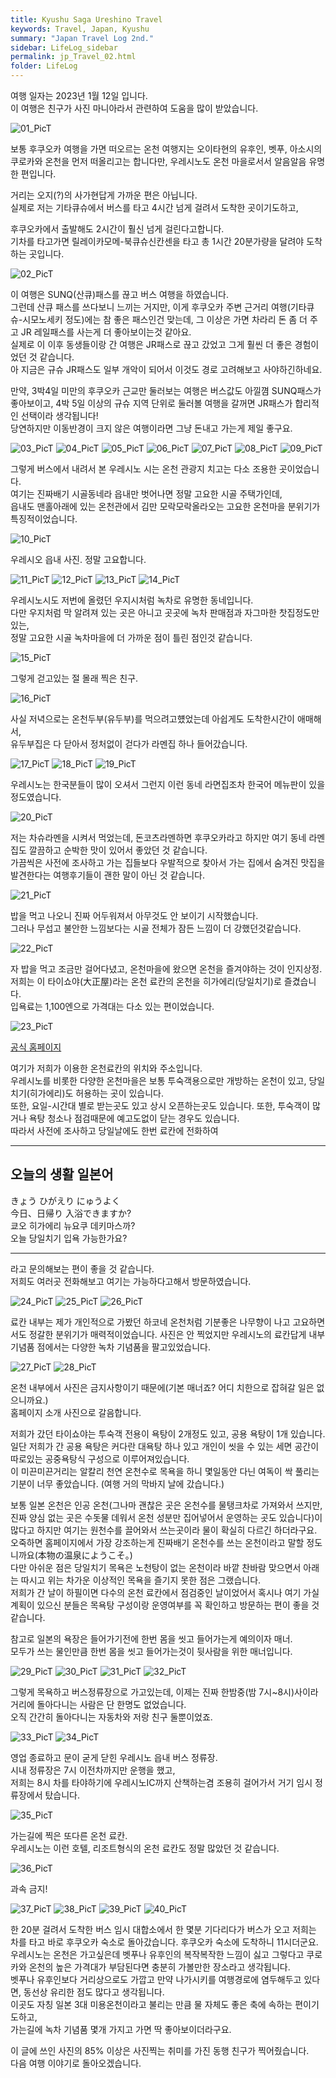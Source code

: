 ```yaml
---
title: Kyushu Saga Ureshino Travel
keywords: Travel, Japan, Kyushu
summary: "Japan Travel Log 2nd."
sidebar: LifeLog_sidebar
permalink: jp_Travel_02.html
folder: LifeLog
---
```


여행 일자는 2023년 1월 12일 입니다.  
이 여행은 친구가 사진 마니아라서 관련하여 도움을 많이 받았습니다.  

![01_PicT](./trevel_JP/JP_02/01_PicT.png)  

보통 후쿠오카 여행을 가면 떠오르는 온천 여행지는 오이타현의 유후인, 벳푸, 아소시의 쿠로카와 온천을 먼저 떠올리고는 합니다만, 우레시노도 온천 마을로서서 알음알음 유명한 편입니다.  

거리는 오지(?)의 사가현답게 가까운 편은 아닙니다.  
실제로 저는 기타큐슈에서 버스를 타고 4시간 넘게 걸려서 도착한 곳이기도하고,  

후쿠오카에서 출발해도 2시간이 훨신 넘게 걸린다고합니다.  
기차를 타고가면 릴레이카모메-북큐슈신칸센을 타고 총 1시간 20분가량을 달려야 도착하는 곳입니다.  

![02_PicT](./trevel_JP/JP_02/02_PicT.jpg)

이 여행은 SUNQ(산큐)패스를 끊고 버스 여행을 하였습니다.  
그런데 산큐 패스를 쓰다보니 느끼는 거지만, 이게 후쿠오카 주변 근거리 여행(기타큐슈-시모노세키 정도)에는 참 좋은 패스인건 맞는데, 그 이상은 가면 차라리 돈 좀 더 주고 JR 레일패스를 사는게 더 좋아보이는것 같아요.  
실제로 이 이후 동생들이랑 간 여행은 JR패스로 끊고 갔었고 그게 훨씬 더 좋은 경험이었던 것 같습니다.  
아 지금은 규슈 JR패스도 일부 개악이 되어서 이것도 경로 고려해보고 사야하긴하네요.  

​만약, 3박4일 미만의 후쿠오카 근교만 둘러보는 여행은 버스값도 아낄꼄 SUNQ패스가 좋아보이고, 4박 5일 이상의 규슈 지역 단위로 둘러볼 여행을 갈꺼면 JR패스가 합리적인 선택이라 생각됩니다!  
당연하지만 이동반경이 크지 않은 여행이라면 그냥 돈내고 가는게 제일 좋구요.  

![03_PicT](./trevel_JP/JP_02/03_PicT.jpg)
![04_PicT](./trevel_JP/JP_02/04_PicT.jpg)
![05_PicT](./trevel_JP/JP_02/05_PicT.jpg)
![06_PicT](./trevel_JP/JP_02/06_PicT.jpg)
![07_PicT](./trevel_JP/JP_02/07_PicT.jpg)
![08_PicT](./trevel_JP/JP_02/08_PicT.jpg)
![09_PicT](./trevel_JP/JP_02/09_PicT.jpg)

그렇게 버스에서 내려서 본 우레시노 시는 온천 관광지 치고는 다소 조용한 곳이었습니다.  
여기는 진짜배기 시골동네라 읍내만 벗어나면 정말 고요한 시골 주택가인데,  
읍내도 맨홀아래에 있는 온천관에서 김만 모락모락올라오는 고요한 온천마을 분위기가 특징적이었습니다.  

![10_PicT](./trevel_JP/JP_02/10_PicT.jpg)

우레시오 읍내 사진.  정말 고요합니다.  

![11_PicT](./trevel_JP/JP_02/11_PicT.jpg)
![12_PicT](./trevel_JP/JP_02/12_PicT.jpg)
![13_PicT](./trevel_JP/JP_02/13_PicT.jpg)
![14_PicT](./trevel_JP/JP_02/14_PicT.jpg)
 
우레시노시도 저번에 올렸던 우지시처럼 녹차로 유명한 동네입니다.  
다만 우지처럼 막 알려져 있는 곳은 아니고 곳곳에 녹차 판매점과 자그마한 찻집정도만 있는,  
정말 고요한 시골 녹차마을에 더 가까운 점이 틀린 점인것 같습니다.  

![15_PicT](./trevel_JP/JP_02/15_PicT.jpg)

그렇게 걷고있는 절 몰래 찍은 친구.  

![16_PicT](./trevel_JP/JP_02/16_PicT.jpg)

사실 저녁으로는 온천두부(유두부)를 먹으려고헀었는데 아쉽게도 도착한시간이 애매해서,  
유두부집은 다 닫아서 정처없이 걷다가 라멘집 하나 들어갔습니다.  

![17_PicT](./trevel_JP/JP_02/17_PicT.jpg)
![18_PicT](./trevel_JP/JP_02/18_PicT.jpg)
![19_PicT](./trevel_JP/JP_02/19_PicT.jpg)

우레시노는 한국분들이 많이 오셔서 그런지 이런 동네 라면집조차 한국어 메뉴판이 있을 정도였습니다.  

![20_PicT](./trevel_JP/JP_02/20_PicT.jpg)

저는 차슈라멘을 시켜서 먹었는데, 돈코츠라멘하면 후쿠오카라고 하지만 여기 동네 라멘집도 깔끔하고 순박한 맛이 있어서 좋았던 것 같습니다.  
가끔씩은 사전에 조사하고 가는 집들보다 우발적으로 찾아서 가는 집에서 숨겨진 맛집을 발견한다는 여행후기들이 괜한 말이 아닌 것 같습니다.  

![21_PicT](./trevel_JP/JP_02/21_PicT.jpg)

밥을 먹고 나오니 진짜 어두워져서 아무것도 안 보이기 시작했습니다.  
그러나 무섭고 불안한 느낌보다는 시골 전체가 잠든 느낌이 더 강했던것같습니다.  

![22_PicT](./trevel_JP/JP_02/22_PicT.jpg)

자 밥을 먹고 조금만 걸어다녔고, 온천마을에 왔으면 온천을 즐겨야하는 것이 인지상정.  
저희는 이 타이쇼야(大正屋)라는 온천 료칸의 온천을 히가에리(당일치기)로 즐겼습니다.  
입욕료는 1,100엔으로 가격대는 다소 있는 편이었습니다.  

![23_PicT](./trevel_JP/JP_02/23_PicT.png)

[공식 홈페이지](https://www.taishoya.com/lg_ko/)  

여기가 저희가 이용한 온천료칸의 위치와 주소입니다.  
우레시노를 비롯한 다양한 온천마을은 보통 투숙객용으로만 개방하는 온천이 있고, 당일치기(히가에리)도 허용하는 곳이 있습니다.  
또한, 요일-시간대 별로 받는곳도 있고 상시 오픈하는곳도 있습니다. 또한, 투숙객이 많거나 욕탕 청소나 점검때문에 예고도없이 닫는 경우도 있습니다.  
따라서 사전에 조사하고 당일날에도 한번 료칸에 전화하여  

---
**오늘의 생활 일본어**  
---

きょう   ひがえり  にゅうよく  
今日、日帰り    入浴できますか?  
쿄오 히가에리 뉴요쿠 데키마스까?  
오늘 당일치기 입욕 가능한가요?  

---

라고 문의해보는 편이 좋을 것 같습니다.  
저희도 여러곳 전화해보고 여기는 가능하다고해서 방문하였습니다.  

![24_PicT](./trevel_JP/JP_02/24_PicT.jpg)
![25_PicT](./trevel_JP/JP_02/25_PicT.jpg)
![26_PicT](./trevel_JP/JP_02/26_PicT.jpg)

료칸 내부는 제가 개인적으로 가봤던 하코네 온천처럼 기분좋은 나무향이 나고 고요하면서도 정갈한 분위기가 매력적이었습니다. 사진은 안 찍었지만 우레시노의 료칸답게 내부 기념품 점에서는 다양한 녹차 기념품을 팔고있었습니다.  

![27_PicT](./trevel_JP/JP_02/27_PicT.jpg)
![28_PicT](./trevel_JP/JP_02/28_PicT.jpg)

온천 내부에서 사진은 금지사항이기 때문에(기본 매너죠? 어디 치한으로 잡혀갈 일은 없으니까요.)  
홈페이지 소개 사진으로 갈음합니다.  

저희가 갔던 타이쇼야는 투숙객 전용이 욕탕이 2개정도 있고, 공용 욕탕이 1개 있습니다.  
일단 저희가 간 공용 욕탕은 커다란 대욕탕 하나 있고 개인이 씻을 수 있는 세면 공간이 따로있는 공중욕탕식 구성으로 이루어져있습니다.  
이 미끈미끈거리는 알칼리 천연 온천수로 목욕을 하니 몇일동안 다닌 여독이 싹 풀리는 기분이 너무 좋았습니다. (여행 거의 막바지 날에 갔습니다.)  

보통 일본 온천은 인공 온천(그나마 괜찮은 곳은 온천수를 물탱크차로 가져와서 쓰지만, 진짜 양심 없는 곳은 수돗물 데워서 온천 성분만 집어넣어서 운영하는 곳도 있습니다)이 많다고 하지만 여기는 원천수를 끌어와서 쓰는곳이라 물이 확실히 다르긴 하더라구요. 오죽하면 홈페이지에서 가장 강조하는게 진짜배기 온천수를 쓰는 온천이라고 말할 정도니까요(本物の温泉にようこそ。)  
다만 아쉬운 점은 당일치기 목욕은 노천탕이 없는 온천이라 바깥 찬바람 맞으면서 아래는 따시고 위는 차가운 이상적인 목욕을 즐기지 못한 점은 그랬습니다.  
저희가 간 날이 하필이면 다수의 온천 료칸에서 점검중인 날이었어서 혹시나 여기 가실 계획이 있으신 분들은 목욕탕 구성이랑 운영여부를 꼭 확인하고 방문하는 편이 좋을 것 같습니다.  

참고로 일본의 욕장은 들어가기전에 한번 몸을 씻고 들어가는게 예의이자 매너.  
모두가 쓰는 물인만큼 한번 몸을 씻고 들어가는것이 뒷사람을 위한 매너입니다.  

![29_PicT](./trevel_JP/JP_02/29_PicT.jpg)
![30_PicT](./trevel_JP/JP_02/30_PicT.jpg)
![31_PicT](./trevel_JP/JP_02/31_PicT.jpg)
![32_PicT](./trevel_JP/JP_02/32_PicT.jpg)

그렇게 목욕하고 버스정류장으로 가고있는데, 이제는 진짜 한밤중(밤 7시~8시)사이라 거리에 돌아다니는 사람은 단 한명도 없었습니다.  
오직 간간히 돌아다니는 자동차와 저랑 친구 둘뿐이었죠.  

![33_PicT](./trevel_JP/JP_02/33_PicT.jpg)
![34_PicT](./trevel_JP/JP_02/34_PicT.jpg)

영업 종료하고 문이 굳게 닫힌 우레시노 읍내 버스 정류장.  
시내 정류장은 7시 이전차까지만 운행을 했고,  
저희는 8시 차를 타야하기에 우레시노IC까지 산책하는겸 조용히 걸어가서 거기 임시 정류장에서 탔습니다.  

![35_PicT](./trevel_JP/JP_02/35_PicT.jpg)

가는길에 찍은 또다른 온천 료칸.  
우레시노는 이런 호텔, 리조트형식의 온천 료칸도 정말 많았던 것 같습니다.  

![36_PicT](./trevel_JP/JP_02/36_PicT.jpg)

과속 금지!  

![37_PicT](./trevel_JP/JP_02/37_PicT.jpg)
![38_PicT](./trevel_JP/JP_02/38_PicT.jpg)
![39_PicT](./trevel_JP/JP_02/39_PicT.jpg)
![40_PicT](./trevel_JP/JP_02/40_PicT.jpg)

한 20분 걸려서 도착한 버스 임시 대합소에서 한 몇분 기다리다가 버스가 오고 저희는 차를 타고 바로 후쿠오카 숙소로 돌아갔습니다. 후쿠오카 숙소에 도착하니 11시더군요.  
우레시노는 온천은 가고싶은데 벳푸나 유후인의 복작복작한 느낌이 싫고 그렇다고 쿠로카와 온천의 높은 가격대가 부담된다면 충분히 가볼만한 장소라고 생각됩니다.  
벳푸나 유후인보다 거리상으로도 가깝고 만약 나가시키를 여행경로에 염두해두고 있다면, 동선상 유리한 점도 많다고 생각됩니다.  
이곳도 자칭 일본 3대 미용온천이라고 불리는 만큼 물 자체도 좋은 축에 속하는 편이기도하고,  
가는길에 녹차 기념품 몇개 가지고 가면 딱 좋아보이더라구요.  

이 글에 쓰인 사진의 85% 이상은 사진찍는 취미를 가진 동행 친구가 찍어줬습니다.  
다음 여행 이야기로 돌아오겠습니다.  
